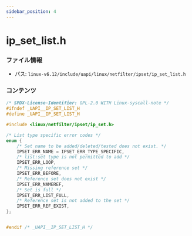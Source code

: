 ```yaml
---
sidebar_position: 4
---
```

# ip_set_list.h

### ファイル情報

- パス: `linux-v6.12/include/uapi/linux/netfilter/ipset/ip_set_list.h`

### コンテンツ

```h
/* SPDX-License-Identifier: GPL-2.0 WITH Linux-syscall-note */
#ifndef _UAPI__IP_SET_LIST_H
#define _UAPI__IP_SET_LIST_H

#include <linux/netfilter/ipset/ip_set.h>

/* List type specific error codes */
enum {
	/* Set name to be added/deleted/tested does not exist. */
	IPSET_ERR_NAME = IPSET_ERR_TYPE_SPECIFIC,
	/* list:set type is not permitted to add */
	IPSET_ERR_LOOP,
	/* Missing reference set */
	IPSET_ERR_BEFORE,
	/* Reference set does not exist */
	IPSET_ERR_NAMEREF,
	/* Set is full */
	IPSET_ERR_LIST_FULL,
	/* Reference set is not added to the set */
	IPSET_ERR_REF_EXIST,
};


#endif /* _UAPI__IP_SET_LIST_H */

```
